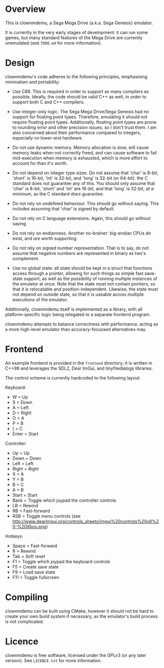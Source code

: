 # Overview

This is clownmdemu, a Sega Mega Drive (a.k.a. Sega Genesis) emulator.

It is currently in the very early stages of development: it can run some games,
but many standard features of the Mega Drive are currently unemulated (see
`TODO.md` for more information).


# Design

clownmdemu's code adheres to the following principles, emphasising minimalism
and portability:

* Use C89. This is required in order to support as many compilers as possible.
  Ideally, the code should be valid C++ as well, in order to support both C and
  C++ compilers.

* Use integer-only logic. The Sega Mega Drive/Sega Genesis had no support for
  floating point types. Therefore, emulating it should not require floating
  point types. Additionally, floating point types are prone to rounding error
  and other precision issues, so I don't trust them. I am also concerned about
  their performance compared to integers, especially on lower-end hardware.

* Do not use dynamic memory. Memory allocation is slow, will cause memory leaks
  when not correctly freed, and can cause software to fail mid-execution when
  memory is exhausted, which is more effort to account for than it's worth.

* Do not depend on integer type sizes. Do not assume that 'char' is 8-bit,
  'short' is 16-bit, 'int' is 32-bit, and 'long' is 32-bit (or 64-bit): the C
  standard does not guarantee any of this. You should only assume that 'char'
  is 8-bit, 'short' and 'int' are 16-bit, and that 'long' is 32-bit, *at a
  minimum*, as the C standard *does* guarantee.

* Do not rely on undefined behaviour. This should go without saying. This
  includes assuming that 'char' is signed by default.

* Do not rely on C language extensions. Again, this should go without saying.

* Do not rely on endianness. Another no-brainer: big-endian CPUs *do* exist,
  and *are* worth supporting.

* Do not rely on signed number representation. That is to say, do not assume
  that negative numbers are represented in binary as two's complement.

* Use no global state: all state should be kept in a struct that functions
  access through a pointer, allowing for such things as simple fast save-state
  support, as well as the possibility of running multiple instances of the
  emulator at once. Note that the state must not contain pointers, so that it
  is relocatable and position-independent. Likewise, the state must not depend
  on outside state, so that it is useable across multiple executions of the
  emulator.

Additionally, clownmdemu itself is implemented as a library, with all
platform-specific logic being relegated to a separate frontend program.

clownmdemu attempts to balance correctness with performance, acting as a more
high-level emulator than accuracy-focussed alternatives may.


# Frontend

An example frontend is provided in the `frontend` directory; it is written in
C++98 and leverages the SDL2, Dear ImGui, and tinyfiledialogs libraries.

The control scheme is currently hardcoded to the following layout:

Keyboard:
- W  = Up
- S  = Down
- A  = Left
- D  = Right
- O  = A
- P  = B
- \[ = C
- Enter = Start

Controller:
- Up    = Up
- Down  = Down
- Left  = Left
- Right = Right
- X     = A
- Y     = B
- B     = C
- A     = B
- Start = Start
- Back  = Toggle which joypad the controller controls
- LB    = Rewind
- RB    = Fast-forward
- RSB   = Toggle menu controls (see http://www.dearimgui.org/controls_sheets/imgui%20controls%20v6%20-%20Xbox.png)

Hotkeys:
- Space = Fast-forward
- R     = Rewind
- Tab   = Soft reset
- F1    = Toggle which joypad the keyboard controls
- F5    = Create save state
- F9    = Load save state
- F11   = Toggle fullscreen


# Compiling

clownmdemu can be built using CMake, however it should not be hard to create
your own build system if necessary, as the emulator's build process is not
complicated.


# Licence

clownmdemu is free software, licensed under the GPLv3 (or any later version).
See `LICENCE.txt` for more information.

